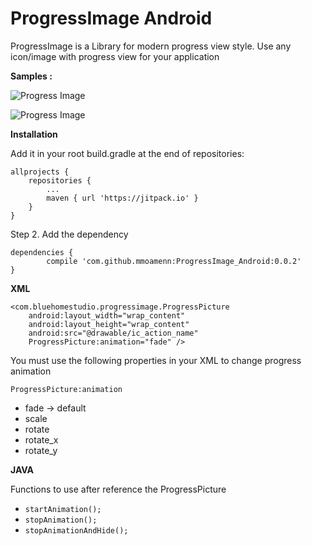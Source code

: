 # ProgressImage Android

ProgressImage is a Library for modern progress view style. Use any icon/image with progress view for your application

**Samples :**

![Progress Image](https://github.com/mmoamenn/ProgressImage_Android/blob/master/sample/videotogif_2017.04.18_22.09.44.gif)

![Progress Image](https://github.com/mmoamenn/ProgressImage_Android/blob/master/sample/videotogif_2017.04.18_22.08.12.gif)


**Installation**

Add it in your root build.gradle at the end of repositories:

	allprojects {
		repositories {
			...
			maven { url 'https://jitpack.io' }
		}
	}
	
Step 2. Add the dependency

	dependencies {
	        compile 'com.github.mmoamenn:ProgressImage_Android:0.0.2'
	}


**XML**

    <com.bluehomestudio.progressimage.ProgressPicture
        android:layout_width="wrap_content"
        android:layout_height="wrap_content"
        android:src="@drawable/ic_action_name"
        ProgressPicture:animation="fade" />
        
You must use the following properties in your XML to change progress animation 

`ProgressPicture:animation` 
* fade -> default
* scale
* rotate
* rotate_x
* rotate_y

**JAVA**

Functions to use after reference the ProgressPicture

* `startAnimation();`
* `stopAnimation();`
* `stopAnimationAndHide();`
